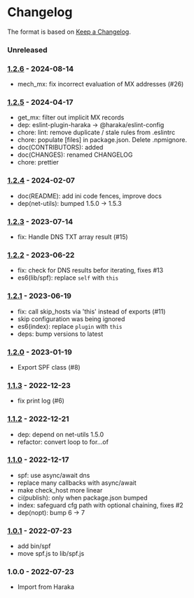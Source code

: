 # Changelog

The format is based on [Keep a Changelog](https://keepachangelog.com/).

### Unreleased

### [1.2.6] - 2024-08-14

- mech_mx: fix incorrect evaluation of MX addresses (#26)

### [1.2.5] - 2024-04-17

- get_mx: filter out implicit MX records
- dep: eslint-plugin-haraka -> @haraka/eslint-config
- chore: lint: remove duplicate / stale rules from .eslintrc
- chore: populate [files] in package.json. Delete .npmignore.
- doc(CONTRIBUTORS): added
- doc(CHANGES): renamed CHANGELOG
- chore: prettier

### [1.2.4] - 2024-02-07

- doc(README): add ini code fences, improve docs
- dep(net-utils): bumped 1.5.0 -> 1.5.3

### [1.2.3] - 2023-07-14

- fix: Handle DNS TXT array result (#15)

### [1.2.2] - 2023-06-22

- fix: check for DNS results befor iterating, fixes #13
- es6(lib/spf): replace `self` with `this`

### [1.2.1] - 2023-06-19

- fix: call skip_hosts via 'this' instead of exports (#11)
- skip configuration was being ignored
- es6(index): replace `plugin` with `this`
- deps: bump versions to latest

### [1.2.0] - 2023-01-19

- Export SPF class (#8)

### [1.1.3] - 2022-12-23

- fix print log (#6)

### [1.1.2] - 2022-12-21

- dep: depend on net-utils 1.5.0
- refactor: convert loop to for...of

### [1.1.0] - 2022-12-17

- spf: use async/await dns
- replace many callbacks with async/await
- make check_host more linear
- ci(publish): only when package.json bumped
- index: safeguard cfg path with optional chaining, fixes #2
- dep(nopt): bump 6 -> 7

### [1.0.1] - 2022-07-23

- add bin/spf
- move spf.js to lib/spf.js

### 1.0.0 - 2022-07-23

- Import from Haraka

[1.0.0]: https://github.com/haraka/haraka-plugin-spf/releases/tag/v1.0.0
[1.0.1]: https://github.com/haraka/haraka-plugin-spf/releases/tag/1.0.1
[1.1.0]: https://github.com/haraka/haraka-plugin-spf/releases/tag/v1.1.0
[1.1.2]: https://github.com/haraka/haraka-plugin-spf/releases/tag/v1.1.2
[1.1.3]: https://github.com/haraka/haraka-plugin-spf/releases/tag/1.1.3
[1.1.4]: https://github.com/haraka/haraka-plugin-spf/releases/tag/1.1.4
[1.2.0]: https://github.com/haraka/haraka-plugin-spf/releases/tag/1.2.0
[1.2.1]: https://github.com/haraka/haraka-plugin-spf/releases/tag/1.2.1
[1.2.2]: https://github.com/haraka/haraka-plugin-spf/releases/tag/1.2.2
[1.2.3]: https://github.com/haraka/haraka-plugin-spf/releases/tag/1.2.3
[1.2.4]: https://github.com/haraka/haraka-plugin-spf/releases/tag/v1.2.4
[1.2.5]: https://github.com/haraka/haraka-plugin-spf/releases/tag/v1.2.5
[1.2.6]: https://github.com/haraka/haraka-plugin-spf/releases/tag/v1.2.6
